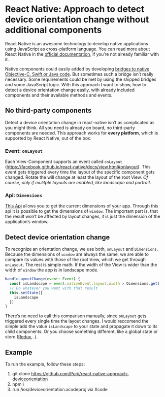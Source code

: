 # React Native: Approach to detect device orientation change without additional components

React Native is an awesome technology to develop native applications using JavaScript as cross-platform language. You can read more about React Native in the [official documentation](https://facebook.github.io/react-native/), if you’re not already familiar with it.

Native components could easily added by developing [bridges to native Objective-C, Swift or Java code](https://facebook.github.io/react-native/docs/native-components-ios.html). But sometimes such a bridge isn’t really necessary. Some requirements could be met by using the shipped bridges and some JavaScript logic.
With this approach I want to show, how to detect a device orientation change easily, with already included components and their available methods and events.

## No third-party components
Detect a device orientation change in react-native isn’t as complicated as you might think. All you need is already on board, no third-party components are needed. This approach works for **every platform**, which is supported by React Native, out of the box.

### Event: `onLayout`
Each View-Component supports an event called `onLayout` (https://facebook.github.io/react-native/docs/view.html#onlayout). This event gets triggered every time the layout of the specific component gets changed. Rotate the will change at least the layout of the root View.
*Of course, only if mulitple layouts are enabled, like landscape and portrait.*

### Api: `Dimensions`
[This Api](https://facebook.github.io/react-native/docs/dimensions.html#content) allows you to get the current dimensions of your app. Through this api it is possible to get the dimensions of `window`. The important part is, that the result won’t be affected by layout changes, it is just the dimension of the application’s window.

## Detect device orientation change
To recognize an orientation change, we use both, `onLayout` and `Dimensions`. Because the dimensions of `window` are always the same, we are able to compare its values with those of the root View, which we get through `onLayout`. The rest is simple math. If the width of the View is wider than the width of `window` the app is in landscape mode.

```javascript
handleLayoutChange(event: Event) {
  const isLandscape = event.nativeEvent.layout.width > Dimensions.get('window').width;
  // Do whatever you want with that result
  this.setState({
    isLandscape
  })
}
```

There’s no need to call this comparison manually, since `onLayout` gets triggered every single time the layout changes. I would reccomend the simple add the value `isLandscape` to your state and propagate it down to its child components. Or you choose something different, like a global state or store ([Redux](https://github.com/rackt/redux),..).

## Example
To run the example, follow these steps:

1. git clone https://github.com/Purii/react-native-approach-deviceorientation
2. npm i
3. run /ios/deviceorientation.xcodeproj via Xcode
